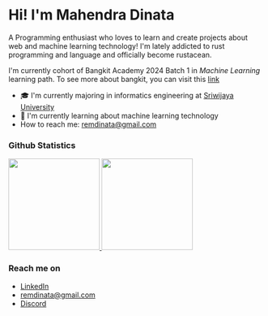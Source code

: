 # Hi! I'm Mahendra Dinata

A Programming enthusiast who loves to learn and create projects about web and machine learning technology! I'm lately addicted to rust programming and language and officially become rustacean.

I'm currently cohort of Bangkit Academy 2024 Batch 1 in *Machine Learning* learning path. To see more about bangkit, you can visit this [link](https://grow.google/intl/id_id/bangkit/?tab=machine-learning)

- 🎓 I'm currently majoring in informatics engineering at [Sriwijaya University](https://unsri.ac.id/)
- 🌱 I'm currently learning about machine learning technology
- How to reach me: remdinata@gmail.com

### Github Statistics
<p align="left">
  <a href="https://github.com/penuliscode">
    <img height="180em" src="https://github-readme-stats-eight-theta.vercel.app/api?username=remunata&show_icons=true&theme=gruvbox&include_all_commits=true&count_private=true"/>
    <img height="180em" src="https://github-readme-stats-eight-theta.vercel.app/api/top-langs/?username=remunata&layout=compact&theme=gruvbox"/>
  </a>
</p>

### Reach me on
- [LinkedIn](http://linkedin.com/in/remunata/)
- remdinata@gmail.com
- [Discord](https://discordapp.com/users/724929213278191697)
